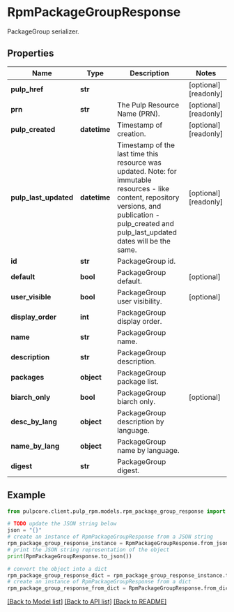 # RpmPackageGroupResponse

PackageGroup serializer.

## Properties

Name | Type | Description | Notes
------------ | ------------- | ------------- | -------------
**pulp_href** | **str** |  | [optional] [readonly] 
**prn** | **str** | The Pulp Resource Name (PRN). | [optional] [readonly] 
**pulp_created** | **datetime** | Timestamp of creation. | [optional] [readonly] 
**pulp_last_updated** | **datetime** | Timestamp of the last time this resource was updated. Note: for immutable resources - like content, repository versions, and publication - pulp_created and pulp_last_updated dates will be the same. | [optional] [readonly] 
**id** | **str** | PackageGroup id. | 
**default** | **bool** | PackageGroup default. | [optional] 
**user_visible** | **bool** | PackageGroup user visibility. | [optional] 
**display_order** | **int** | PackageGroup display order. | 
**name** | **str** | PackageGroup name. | 
**description** | **str** | PackageGroup description. | 
**packages** | **object** | PackageGroup package list. | 
**biarch_only** | **bool** | PackageGroup biarch only. | [optional] 
**desc_by_lang** | **object** | PackageGroup description by language. | 
**name_by_lang** | **object** | PackageGroup name by language. | 
**digest** | **str** | PackageGroup digest. | 

## Example

```python
from pulpcore.client.pulp_rpm.models.rpm_package_group_response import RpmPackageGroupResponse

# TODO update the JSON string below
json = "{}"
# create an instance of RpmPackageGroupResponse from a JSON string
rpm_package_group_response_instance = RpmPackageGroupResponse.from_json(json)
# print the JSON string representation of the object
print(RpmPackageGroupResponse.to_json())

# convert the object into a dict
rpm_package_group_response_dict = rpm_package_group_response_instance.to_dict()
# create an instance of RpmPackageGroupResponse from a dict
rpm_package_group_response_from_dict = RpmPackageGroupResponse.from_dict(rpm_package_group_response_dict)
```
[[Back to Model list]](../README.md#documentation-for-models) [[Back to API list]](../README.md#documentation-for-api-endpoints) [[Back to README]](../README.md)


